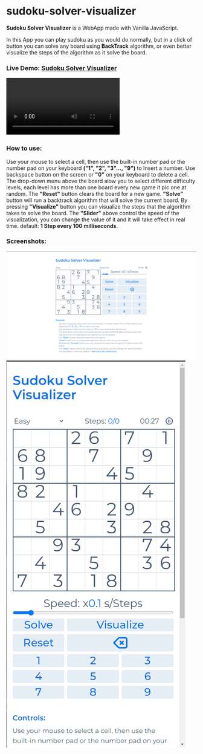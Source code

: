 # sudoku-solver-visualizer

**Sudoku Solver Visualizer** is a WebApp made with Vanilla JavaScript.

In this App you can play sudoku as you would do normally, but in a click of button you can solve any board using **BackTrack** algorithm, or even better visualize the steps of the algorithm as it solve the board.

### Live Demo: [Sudoku Solver Visualizer]()

![](./screenshots/01.mp4)

### How to use:

Use your mouse to select a cell, then use the built-in number pad or the number pad on your keyboard **("1", "2", "3"..., "9")** to Insert a number.
Use backspace button on the screen or **"0"** on your keyboard to delete a cell.
The drop-down menu above the board alow you to select different difficulty levels, each level has more than one board every new game it pic one at random.
The **"Reset"** button clears the board for a new game.
**"Solve"** button will run a backtrack algorithm that will solve the current board.
By pressing **"Visualize"** button you can visualize the steps that the algorithm takes to solve the board.
The **"Slider"** above control the speed of the visualization, you can change the value of it and it will take effect in real time. default: **1 Step every 100 milliseconds**.

### Screenshots:

![](./screenshots/01.png)
![](./screenshots/02.png)
